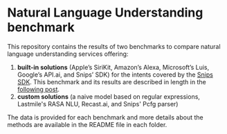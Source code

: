 # Natural Language Understanding benchmark

This repository contains the results of two benchmarks to compare natural language understanding services offering:
1. **built-in solutions** (Apple’s SiriKit, Amazon’s Alexa, Microsoft’s Luis, Google’s API.ai, and Snips’ SDK) for the intents covered by the [Snips SDK](https://sdk.snips.ai/). This benchmark and its results are described in length in the [following post](
https://snips.ai/content/sdk-benchmark-visualisation/).
2. **custom solutions** (a naive model based on regular expressions, Lastmile's RASA NLU, Recast.ai, and Snips' Pcfg parser)

The data is provided for each benchmark and more details about the methods are available in the README file in each folder.

